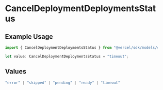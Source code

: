 # CancelDeploymentDeploymentsStatus

## Example Usage

```typescript
import { CancelDeploymentDeploymentsStatus } from "@vercel/sdk/models/canceldeploymentop.js";

let value: CancelDeploymentDeploymentsStatus = "timeout";
```

## Values

```typescript
"error" | "skipped" | "pending" | "ready" | "timeout"
```